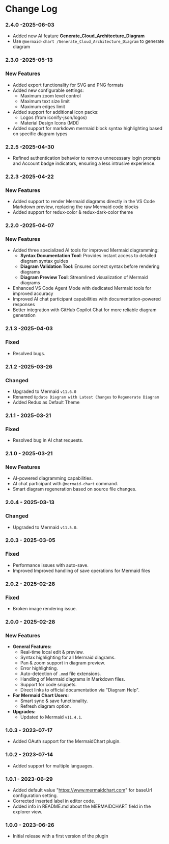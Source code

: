 # Change Log

### 2.4.0 -2025-06-03
- Added new AI feature **Generate_Cloud_Architecture_Diagram**
- Use `@mermaid-chart /Generate_Cloud_Architecture_Diagram` to generate diagram 

### 2.3.0 -2025-05-13
### New Features
- Added export functionality for SVG and PNG formats
- Added new configurable settings:
  - Maximum zoom level control
  - Maximum text size limit
  - Maximum edges limit
- Added support for additional icon packs:
  - Logos (from iconify-json/logos)
  - Material Design Icons (MDI)
- Added support for markdown mermaid block syntax highlighting based on specific diagram types

### 2.2.5 -2025-04-30
- Refined authentication behavior to remove unnecessary login prompts and Account badge indicators, ensuring a less intrusive experience.

### 2.2.3 -2025-04-22
### New Features
- Added support to render Mermaid diagrams directly in the VS Code Markdown preview, replacing the raw Mermaid code blocks
- Added support for redux-color & redux-dark-color theme
### 2.2.0 -2025-04-07
### New Features
- Added three specialized AI tools for improved Mermaid diagramming:
  - **Syntax Documentation Tool**: Provides instant access to detailed diagram syntax guides
  - **Diagram Validation Tool**: Ensures correct syntax before rendering diagrams
  - **Diagram Preview Tool**: Streamlined visualization of Mermaid diagrams
- Enhanced VS Code Agent Mode with dedicated Mermaid tools for improved accuracy
- Improved AI chat participant capabilities with documentation-powered responses
- Better integration with GitHub Copilot Chat for more reliable diagram generation

### 2.1.3 -2025-04-03
### Fixed
- Resolved bugs.

### 2.1.2 -2025-03-26

### Changed 
- Upgraded to Mermaid `v11.6.0`
- Renamed `Update Diagram with Latest Changes` to `Regenerate Diagram`
- Added Redux as Default Theme


### 2.1.1 - 2025-03-21
### Fixed
- Resolved bug in AI chat requests.

### 2.1.0 - 2025-03-21
### New Features
- AI-powered diagramming capabilities.
- AI chat participant with `@mermaid-chart` command.
- Smart diagram regeneration based on source file changes.

### 2.0.4 - 2025-03-13
### Changed
- Upgraded to Mermaid `v11.5.0`.

### 2.0.3 - 2025-03-05
### Fixed
- Performance issues with auto-save.
- Improved Improved handling of save operations for Mermaid files

### 2.0.2 - 2025-02-28
### Fixed
- Broken image rendering issue.

### 2.0.0 - 2025-02-28
### New Features 
- **General Features:**
  - Real-time local edit & preview.
  - Syntax highlighting for all Mermaid diagrams.
  - Pan & zoom support in diagram preview.
  - Error highlighting.
  - Auto-detection of `.mmd` file extensions.
  - Handling of Mermaid diagrams in Markdown files.
  - Support for code snippets.
  - Direct links to official documentation via "Diagram Help".
- **For Mermaid Chart Users:**
  - Smart sync & save functionality.
  - Refresh diagram option.
- **Upgrades:**
  - Updated to Mermaid `v11.4.1`.


### 1.0.3 - 2023-07-17

- Added OAuth support for the MermaidChart plugin.

### 1.0.2 - 2023-07-14

- Added support for multiple languages.

### 1.0.1 - 2023-06-29

- Added default value "https://www.mermaidchart.com" for baseUrl configuration setting.
- Corrected inserted label in editor code.
- Added info in README.md about the MERMAIDCHART field in the explorer view.

### 1.0.0 - 2023-06-26

- Initial release with a first version of the plugin
